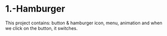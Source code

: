 # 1.-Hamburger
This project contains: button & hamburger icon,  menu, animation and when we click on the button, it switches.
